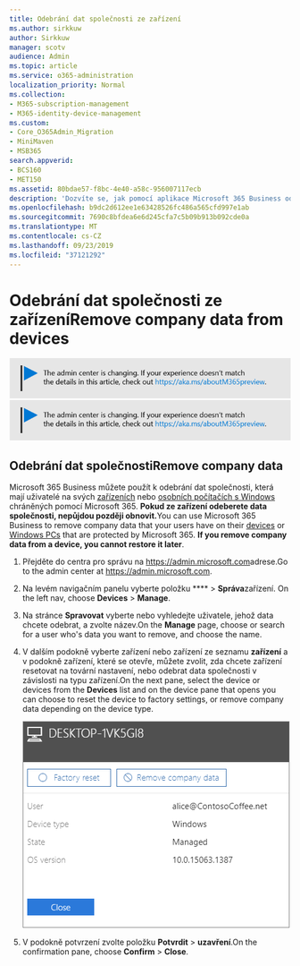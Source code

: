 ```yaml
---
title: Odebrání dat společnosti ze zařízení
ms.author: sirkkuw
author: Sirkkuw
manager: scotv
audience: Admin
ms.topic: article
ms.service: o365-administration
localization_priority: Normal
ms.collection:
- M365-subscription-management
- M365-identity-device-management
ms.custom:
- Core_O365Admin_Migration
- MiniMaven
- MSB365
search.appverid:
- BCS160
- MET150
ms.assetid: 80bdae57-f8bc-4e40-a58c-956007117ecb
description: 'Dozvíte se, jak pomocí aplikace Microsoft 365 Business odebrat data společnosti z uživatelských zařízení nebo počítačů se systémem Windows. '
ms.openlocfilehash: b9dc2d612ee1e63428526fc486a565cfd997e1ab
ms.sourcegitcommit: 7690c8bfdea6e6d245cfa7c5b09b913b092cde0a
ms.translationtype: MT
ms.contentlocale: cs-CZ
ms.lasthandoff: 09/23/2019
ms.locfileid: "37121292"
---
```

# <a name="remove-company-data-from-devices"></a><span data-ttu-id="9e228-103">Odebrání dat společnosti ze zařízení</span><span class="sxs-lookup"><span data-stu-id="9e228-103">Remove company data from devices</span></span>

<span data-ttu-id="9e228-104">[![Popisek vám dá vědět, že se centrum pro správu mění a další podrobnosti naleznete na aka.ms/aboutM365preview.](media/m365admincenterchanging.png)](https://docs.microsoft.com/office365/admin/microsoft-365-admin-center-preview)</span><span class="sxs-lookup"><span data-stu-id="9e228-104">[![Label to let you know the admin center is changing and you can find more details at aka.ms/aboutM365preview.](media/m365admincenterchanging.png)](https://docs.microsoft.com/office365/admin/microsoft-365-admin-center-preview)</span></span>

## <a name="remove-company-data"></a><span data-ttu-id="9e228-105">Odebrání dat společnosti</span><span class="sxs-lookup"><span data-stu-id="9e228-105">Remove company data</span></span>

<span data-ttu-id="9e228-p101">Microsoft 365 Business můžete použít k odebrání dat společnosti, která mají uživatelé na svých [zařízeních](app-protection-settings-for-android-and-ios.md) nebo [osobních počítačích s Windows](protection-settings-for-windows-10-devices.md) chráněných pomocí Microsoft 365. **Pokud ze zařízení odeberete data společnosti, nepůjdou později obnovit.**</span><span class="sxs-lookup"><span data-stu-id="9e228-p101">You can use Microsoft 365 Business to remove company data that your users have on their [devices](app-protection-settings-for-android-and-ios.md) or [Windows PCs](protection-settings-for-windows-10-devices.md) that are protected by Microsoft 365. **If you remove company data from a device, you cannot restore it later**.</span></span> 
  
1. <span data-ttu-id="9e228-108">Přejděte do centra pro správu na <a href="https://go.microsoft.com/fwlink/p/?linkid=837890" target="_blank">https://admin.microsoft.com</a>adrese.</span><span class="sxs-lookup"><span data-stu-id="9e228-108">Go to the admin center at <a href="https://go.microsoft.com/fwlink/p/?linkid=837890" target="_blank">https://admin.microsoft.com</a>.</span></span>
    
2. <span data-ttu-id="9e228-109">Na levém navigačním panelu vyberte položku \*\*\*\* \> **Správa**zařízení.  </span><span class="sxs-lookup"><span data-stu-id="9e228-109">On the left nav, choose **Devices**  \> **Manage**.</span></span>
  
3. <span data-ttu-id="9e228-110">Na stránce **Spravovat** vyberte nebo vyhledejte uživatele, jehož data chcete odebrat, a zvolte název.</span><span class="sxs-lookup"><span data-stu-id="9e228-110">On the **Manage** page, choose or search for a user who's data you want to remove, and choose the name.</span></span> 
    
4. <span data-ttu-id="9e228-111">V dalším podokně vyberte zařízení nebo zařízení ze seznamu **zařízení** a v podokně zařízení, které se otevře, můžete zvolit, zda chcete zařízení resetovat na tovární nastavení, nebo odebrat data společnosti v závislosti na typu zařízení.</span><span class="sxs-lookup"><span data-stu-id="9e228-111">On the next pane, select the device or devices from the **Devices** list and on the device pane that opens you can choose to reset the device to factory settings, or remove company data depending on the device type.</span></span> 
    
    ![On the remove comapany data pane, select the device from which you want to remove the data.](media/resetorremove.png)
  
5. <span data-ttu-id="9e228-113">V podokně potvrzení zvolte položku **Potvrdit** \> **uzavření**.</span><span class="sxs-lookup"><span data-stu-id="9e228-113">On the confirmation pane, choose **Confirm** \> **Close**.</span></span>
    


